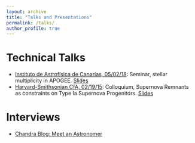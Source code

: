 ```yaml
---
layout: archive
title: "Talks and Presentations"
permalink: /talks/
author_profile: true
---
```


# Technical Talks

* [Instituto de Astrofísica de Canarias, 05/02/18](https://www.youtube.com/watch?v=UHYRW30Sdzk): Seminar, stellar multiplicity in APOGEE. [Slides](/files/IAC_05_18.pdf)
* [Harvard-Smithsonian CfA, 02/19/15](https://www.youtube.com/watch?v=MH0EkOwfFYk&t=22s): Colloquium, Supernova Remnants as constraints on Type Ia Supernova Progenitors. [Slides](/files/Harvard_02_15_3.pdf)  

# Interviews

* [Chandra Blog: Meet an Astronomer](http://chandra.harvard.edu/blog/node/163) 
